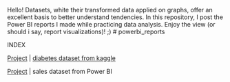 Hello! Datasets, white their transformed data applied on graphs, offer an excellent basis to better understand tendencies. In this repository, I post the Power BI reports I made while practicing data analysis. 
Enjoy the view (or should i say, report visualizations)! ;)  # powerbi_reports

INDEX

[Project](https://github.com/iasminsantiago/powerbi_reports/blob/diabetes_kaggledataset/analise_diabetesdataset_kaggle.pdf) | [diabetes dataset from kaggle](https://www.kaggle.com/datasets/akshaydattatraykhare/diabetes-dataset)  

[Project](https://github.com/iasminsantiago/powerbi_reports/blob/diabetes_kaggledataset/analise_diabetesdataset_kaggle.pdf) | sales  dataset from Power BI
